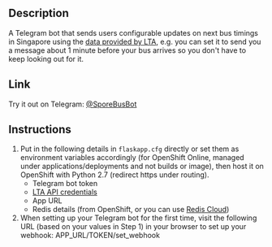 ## Description

A Telegram bot that sends users configurable updates on next bus timings in Singapore using the [data provided by LTA](http://www.mytransport.sg/content/mytransport/home/dataMall.html), e.g. you can set it to send you a message about 1 minute before your bus arrives so you don't have to keep looking out for it.

## Link

Try it out on Telegram: [@SporeBusBot](http://telegram.me/SporeBusBot)

## Instructions

1. Put in the following details in `flaskapp.cfg` directly or set them as environment variables accordingly (for OpenShift Online, managed under applications/deployments and not builds or image), then host it on OpenShift with Python 2.7 (redirect https under routing).
    - Telegram bot token
    - [LTA API credentials](http://www.mytransport.sg/content/mytransport/home/dataMall.html)
    - App URL
    - Redis details (from OpenShift, or you can use [Redis Cloud](https://redislabs.com/redis-cloud))
2. When setting up your Telegram bot for the first time, visit the following URL (based on your values in Step 1) in your browser to set up your webhook: APP_URL/TOKEN/set_webhook
